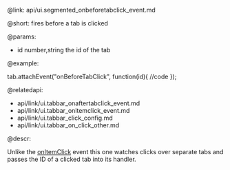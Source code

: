 @link: api/ui.segmented_onbeforetabclick_event.md

@short: fires before a tab is clicked

@params:

- id		number,string		the id of the tab


@example:

tab.attachEvent("onBeforeTabClick", function(id){
	//code
});

@relatedapi:

- api/link/ui.tabbar_onaftertabclick_event.md
- api/link/ui.tabbar_onitemclick_event.md
- api/link/ui.tabbar_click_config.md
- api/link/ui.tabbar_on_click_other.md

@descr:

Unlike the [onItemClick](api/link/ui.tabbar_onitemclick_event.md) event this one watches clicks over separate tabs 
and passes the ID of a clicked tab into its handler. 